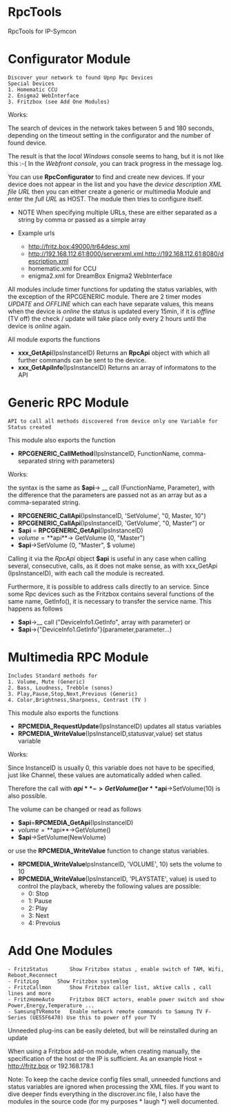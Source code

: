 # RpcTools
RpcTools for IP-Symcon


# Configurator Module 

	Discover your network to found Upnp Rpc Devices
	Special Devices 
	1. Homematic CCU
	2. Enigma2 WebInterface
	3. Fritzbox (see Add One Modules)
  

Works:

The search of devices in the network takes between 5 and 180 seconds, 
depending on the timeout setting in the configurator and the number 
of found device.

The result is that the *local Windows* console seems to hang, but it is not like this :-(
In the *Webfront console*, you can track progress in the message log.
 
You can use **RpcConfigurator** to find and create new devices. 
If your device does not appear in the list and you have the *device 
description XML file URL* then you can either create a generic or multimedia
Module and enter the *full URL* as HOST. The module then tries to configure itself.
- NOTE When specifying multiple URLs, these are either separated as a string by comma or passed as a simple array

- Example urls
	- http://fritz.box:49000/tr64desc.xml
	- http://192.168.112.61:8000/serverxml.xml,http://192.168.112.61:8080/description.xml
	- homematic.xml 	for CCU
	- enigma2.xml 		for DreamBox Enigma2 WebInterface

All modules include timer functions for updating the status variables, with the exception of the RPCGENERIC module.
There are 2 timer modes *UPDATE* and *OFFLINE* which can each have separate values, this means when the device is *online* 
the status is updated every 15min, if it is *offline* (TV off) the check / update will take place only every 2 hours 
until the device is *online* again.

All module exports the functions
- **xxx_GetApi**(IpsInstanceID)		Returns an **RpcApi** object with which all further commands can be sent to the device.
- **xxx_GetApiInfo**(IpsInstanceID) Returns an array of informatons to the API


# Generic RPC Module 
	API to call all methods discovered from device only one Variable for Status created

This module also exports the function
- **RPCGENERIC_CallMethod**(IpsInstanceID, FunctionName, comma-separated string with parameters)

Works:

the syntax is the same as **$api**-> __ call (FunctionName, Parameter), with the difference that the parameters are passed not as an array but as a comma-separated string.
- **RPCGENERIC_CallApi**(IpsInstanceID, 'SetVolume', "0, Master, 10")
- **RPCGENERIC_CallApi**(IpsInstanceID, 'GetVolume', "0, Master")
or
- **$api** = **RPCGENERIC_GetApi**(IpsInstanceID)
- $volume = **$api**-> GetVolume (0, "Master")
- **$api**->SetVolume (0, "Master", $ volume)

Calling it via the *RpcApi* object **$api** is useful in any case when calling several, consecutive, calls, as it does not make sense, as with xxx_GetApi (IpsInstanceID), with each call the module is recreated.

Furthermore, it is possible to address calls directly to an service. Since some Rpc devices such
as the Fritzbox contains several functions of the same name, GetInfo(), it is
necessary to transfer the service name. This happens as follows
- **$api**->__ call ("DeviceInfo1.GetInfo", array with parameter)
or
- **$api**->{"DeviceInfo1.GetInfo"}(parameter,parameter...)


# Multimedia RPC Module 
	Includes Standard methods for
	1. Volume, Mute (Generic)
	2. Bass, Loudness, Trebble (sonos)
	3. Play,Pause,Stop,Next,Previous (Generic)
	4. Color,Brightness,Sharpness, Contrast (TV )

This module also exports the functions
- **RPCMEDIA_RequestUpdate**(IpsInstanceID) 				updates all status variables
- **RPCMEDIA_WriteValue**(IpsInstanceID,statusvar,value) 	set status variable

Works:

Since InstanceID is usually 0, this variable does not have to be specified, just
like Channel, these values are automatically added when called.

Therefore the call with **$api**->GetVolume() or **$api**->SetVolume(10) is also possible.

The volume can be changed or read as follows
- **$api**=**RPCMEDIA_GetApi**(IpsInstanceID)
- $volume=**$api**->GetVolume()
- **$api**->SetVolume(NewVolume)

or use the **RPCMEDIA_WriteValue** function to change status variables.
- **RPCMEDIA_WriteValue**IpsInstanceID, 'VOLUME', 10) sets the volume to 10
- **RPCMEDIA_WriteValue**(IpsInstanceID, 'PLAYSTATE', value) is used to control the playback, whereby the following values are possible: 
	- 0: Stop
	- 1: Pause
	- 2: Play
	- 3: Next
	- 4: Prevoius	


# Add One Modules
	- FritzStatus		Show Fritzbox status , enable switch of TAM, Wifi, Reboot,Reconnect 
	- FritzLog		Show Fritzbox systemlog
	- FritzCallmon		Show Fritzbox caller list, aktive calls , call lines and more
	- FritzHomeAuto		Fritzbox DECT actors, enable power switch and show Power,Energy,Temperature ... 
	- SamsungTVRemote	Enable network remote commands to Samung TV F-Series (UE55F6470) Use this to power off your TV
	
Unneeded plug-ins can be easily deleted, but will be reinstalled during an update

When using a Fritzbox add-on module, when creating manually, the specification of the host or the IP is sufficient.
As an example Host = http://fritz.box or 192.168.178.1

Note: To keep the cache device config files small, unneeded functions and status variables are ignored when processing the XML files.
If you want to dive deeper finds everything in the discrover.inc file, I also have the modules in the source code (for my purposes * laugh *) well documented.